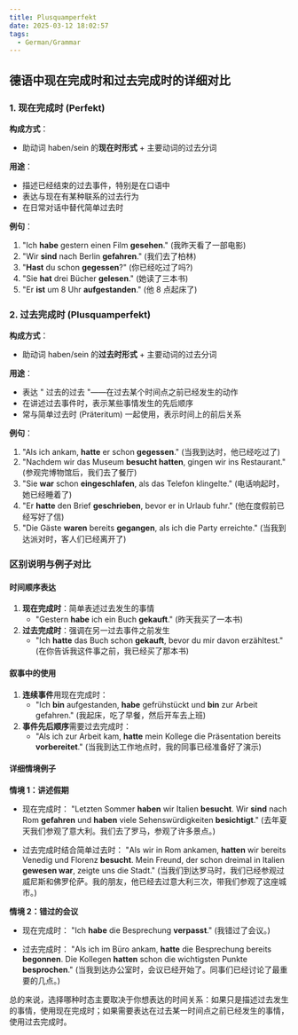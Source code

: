 ```yaml
---
title: Plusquamperfekt
date: 2025-03-12 18:02:57
tags: 
  - German/Grammar
---
```


## 德语中现在完成时和过去完成时的详细对比

### 1. 现在完成时 (Perfekt)

**构成方式**：

- 助动词 haben/sein 的**现在时形式** + 主要动词的过去分词

**用途**：

- 描述已经结束的过去事件，特别是在口语中
- 表达与现在有某种联系的过去行为
- 在日常对话中替代简单过去时

**例句**：

1. "Ich **habe** gestern einen Film **gesehen**." (我昨天看了一部电影)
2. "Wir **sind** nach Berlin **gefahren**." (我们去了柏林)
3. "**Hast** du schon **gegessen**?" (你已经吃过了吗?)
4. "Sie **hat** drei Bücher **gelesen**." (她读了三本书)
5. "Er **ist** um 8 Uhr **aufgestanden**." (他 8 点起床了)

### 2. 过去完成时 (Plusquamperfekt)

**构成方式**：

- 助动词 haben/sein 的**过去时形式** + 主要动词的过去分词

**用途**：

- 表达 " 过去的过去 "——在过去某个时间点之前已经发生的动作
- 在讲述过去事件时，表示某些事情发生的先后顺序
- 常与简单过去时 (Präteritum) 一起使用，表示时间上的前后关系

**例句**：

1. "Als ich ankam, **hatte** er schon **gegessen**." (当我到达时，他已经吃过了)
2. "Nachdem wir das Museum **besucht hatten**, gingen wir ins Restaurant." (参观完博物馆后，我们去了餐厅)
3. "Sie **war** schon **eingeschlafen**, als das Telefon klingelte." (电话响起时，她已经睡着了)
4. "Er **hatte** den Brief **geschrieben**, bevor er in Urlaub fuhr." (他在度假前已经写好了信)
5. "Die Gäste **waren** bereits **gegangen**, als ich die Party erreichte." (当我到达派对时，客人们已经离开了)

### 区别说明与例子对比

#### 时间顺序表达

1. **现在完成时**：简单表述过去发生的事情
	- "Gestern **habe** ich ein Buch **gekauft**." (昨天我买了一本书)
2. **过去完成时**：强调在另一过去事件之前发生
	- "Ich **hatte** das Buch schon **gekauft**, bevor du mir davon erzähltest." (在你告诉我这件事之前，我已经买了那本书)

#### 叙事中的使用

1. **连续事件**用现在完成时：
	- "Ich **bin** aufgestanden, **habe** gefrühstückt und **bin** zur Arbeit gefahren." (我起床，吃了早餐，然后开车去上班)
2. **事件先后顺序**需要过去完成时：
	- "Als ich zur Arbeit kam, **hatte** mein Kollege die Präsentation bereits **vorbereitet**." (当我到达工作地点时，我的同事已经准备好了演示)

#### 详细情境例子

**情境 1：讲述假期**

- 现在完成时： "Letzten Sommer **haben** wir Italien **besucht**. Wir **sind** nach Rom **gefahren** und **haben** viele Sehenswürdigkeiten **besichtigt**." (去年夏天我们参观了意大利。我们去了罗马，参观了许多景点。)
	
- 过去完成时结合简单过去时： "Als wir in Rom ankamen, **hatten** wir bereits Venedig und Florenz **besucht**. Mein Freund, der schon dreimal in Italien **gewesen war**, zeigte uns die Stadt." (当我们到达罗马时，我们已经参观过威尼斯和佛罗伦萨。我的朋友，他已经去过意大利三次，带我们参观了这座城市。)

**情境 2：错过的会议**

- 现在完成时： "Ich **habe** die Besprechung **verpasst**." (我错过了会议。)
	
- 过去完成时： "Als ich im Büro ankam, **hatte** die Besprechung bereits **begonnen**. Die Kollegen **hatten** schon die wichtigsten Punkte **besprochen**." (当我到达办公室时，会议已经开始了。同事们已经讨论了最重要的几点。)

总的来说，选择哪种时态主要取决于你想表达的时间关系：如果只是描述过去发生的事情，使用现在完成时；如果需要表达在过去某一时间点之前已经发生的事情，使用过去完成时。
